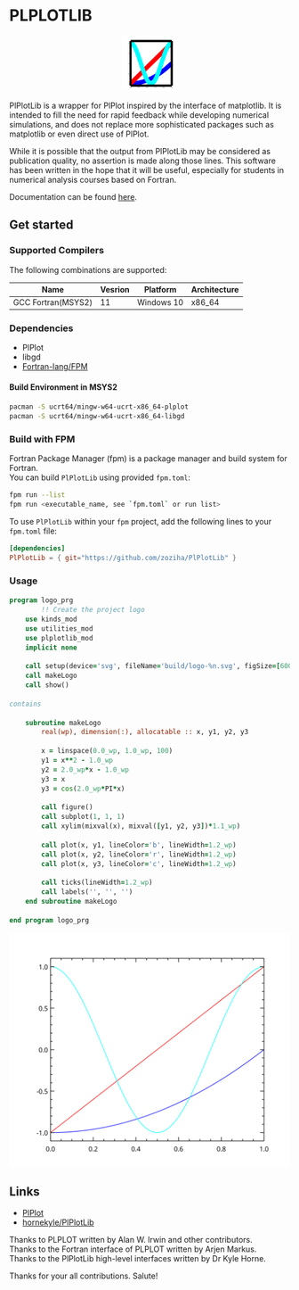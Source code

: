# PLPLOTLIB

<div align="center">
<img src="doc/logo.svg" alt="PlPlotLib" width="100">
</div>

PlPlotLib is a wrapper for PlPlot inspired by the interface of 
matplotlib. It is intended to fill the need for rapid feedback while 
developing numerical simulations, and does not replace more 
sophisticated packages such as
matplotlib or even direct use of PlPlot.

While it is possible that the output from PlPlotLib may be considered 
as publication quality, no assertion is made along those lines. This 
software has been written in the hope that it will be useful, 
especially for students in numerical analysis courses based on Fortran.

Documentation can be found [here](http://hornekyle.github.io/PlPlotLib).

## Get started

### Supported Compilers

The following combinations are supported:

|Name|Vesrion|Platform|Architecture|  
|---|---|---|---|  
|GCC Fortran(MSYS2)|11|Windows 10|x86_64|

### Dependencies

- PlPlot
- libgd
- [Fortran-lang/FPM](https://github.com/fortran-lang/fpm)

#### Build Environment in MSYS2

```sh
pacman -S ucrt64/mingw-w64-ucrt-x86_64-plplot
pacman -S ucrt64/mingw-w64-ucrt-x86_64-libgd
```

### Build with FPM

Fortran Package Manager (fpm) is a package manager and build system for Fortran.<br>
You can build `PlPlotLib` using provided `fpm.toml`:

```sh
fpm run --list
fpm run <executable_name, see `fpm.toml` or run list>
```

To use `PlPlotLib` within your `fpm` project, add the following lines to your `fpm.toml` file:

```toml
[dependencies]
PlPlotLib = { git="https://github.com/zoziha/PlPlotLib" }
```

### Usage

```fortran
program logo_prg
        !! Create the project logo
    use kinds_mod
    use utilities_mod
    use plplotlib_mod
    implicit none

    call setup(device='svg', fileName='build/logo-%n.svg', figSize=[600, 500])
    call makeLogo
    call show()

contains

    subroutine makeLogo
        real(wp), dimension(:), allocatable :: x, y1, y2, y3

        x = linspace(0.0_wp, 1.0_wp, 100)
        y1 = x**2 - 1.0_wp
        y2 = 2.0_wp*x - 1.0_wp
        y3 = x
        y3 = cos(2.0_wp*PI*x)

        call figure()
        call subplot(1, 1, 1)
        call xylim(mixval(x), mixval([y1, y2, y3])*1.1_wp)

        call plot(x, y1, lineColor='b', lineWidth=1.2_wp)
        call plot(x, y2, lineColor='r', lineWidth=1.2_wp)
        call plot(x, y3, lineColor='c', lineWidth=1.2_wp)

        call ticks(lineWidth=1.2_wp)
        call labels('', '', '')
    end subroutine makeLogo

end program logo_prg
```

![logo-1](doc/logo-1.svg)

## Links

- [PlPlot](http://plplot.sourceforge.net/)
- [hornekyle/PlPlotLib](https://github.com/hornekyle/PlPlotLib) 

Thanks to PLPLOT written by Alan W. Irwin and other contributors.<br>
Thanks to the Fortran interface of PLPLOT written by Arjen Markus.<br>
Thanks to the PlPlotLib high-level interfaces written by Dr Kyle Horne.

Thanks for your all contributions. Salute!